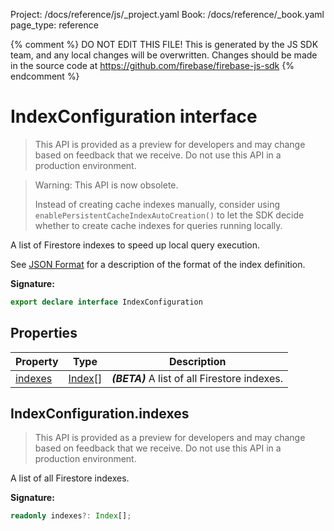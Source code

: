 Project: /docs/reference/js/_project.yaml
Book: /docs/reference/_book.yaml
page_type: reference

{% comment %}
DO NOT EDIT THIS FILE!
This is generated by the JS SDK team, and any local changes will be
overwritten. Changes should be made in the source code at
https://github.com/firebase/firebase-js-sdk
{% endcomment %}

# IndexConfiguration interface
> This API is provided as a preview for developers and may change based on feedback that we receive. Do not use this API in a production environment.
> 

> Warning: This API is now obsolete.
> 
> Instead of creating cache indexes manually, consider using `enablePersistentCacheIndexAutoCreation()` to let the SDK decide whether to create cache indexes for queries running locally.
> 

A list of Firestore indexes to speed up local query execution.

See [JSON Format](https://firebase.google.com/docs/reference/firestore/indexes/#json_format) for a description of the format of the index definition.

<b>Signature:</b>

```typescript
export declare interface IndexConfiguration 
```

## Properties

|  Property | Type | Description |
|  --- | --- | --- |
|  [indexes](./firestore_.indexconfiguration.md#indexconfigurationindexes) | [Index](./firestore_.index.md#index_interface)<!-- -->\[\] | <b><i>(BETA)</i></b> A list of all Firestore indexes. |

## IndexConfiguration.indexes

> This API is provided as a preview for developers and may change based on feedback that we receive. Do not use this API in a production environment.
> 

A list of all Firestore indexes.

<b>Signature:</b>

```typescript
readonly indexes?: Index[];
```

